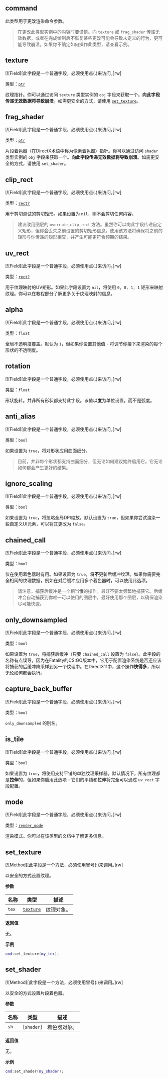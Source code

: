 ## command

此类型用于更改渲染命令参数。

> 在更改此类型实例中的内容时要谨慎。向 `texture` 或 `frag_shader` 传递无效数据，或者在完成绘制后不恢复某些更改可能会导致未定义的行为，更可能导致崩溃。如果你不确定如何操作此类型，请查看示例。

## texture

[![Field][此字段是一个普通字段，必须使用点(.)来访问。]rw]

类型：[`ptr`](/api/common-types/ptr "此类型是一个字面指针。")

纹理指针。你可以通过访问 `texture` 类型实例的 `obj` 字段来获取一个。**向此字段传递无效数据将导致崩溃**。如需更安全的方式，请使用 [`set_texture`](/api/draw/layer/command?id=set_texture "以安全的方式设置纹理。")。

## frag_shader

[![Field][此字段是一个普通字段，必须使用点(.)来访问。]rw]

类型：[`ptr`](/api/common-types/ptr "此类型是一个字面指针。")

片段着色器（在DirectX术语中称为像素着色器）指针。你可以通过访问 `shader` 类型实例的 `obj` 字段来获取一个。**向此字段传递无效数据将导致崩溃**。如需更安全的方式，请使用 `set_shader`。

## clip_rect

[![Field][此字段是一个普通字段，必须使用点(.)来访问。]rw]

类型：[`rect?`](/api/draw/common-types/rect "此类型是渲染系统中使用的矩形。")

用于剪切测试的剪切矩形。如果设置为 `nil`，则不会剪切任何内容。

> 建议改用图层的 `override_clip_rect` 方法。虽然你可以向此字段传递自定义矩形，但你**会**丢失之前设置的剪切矩形信息。使用该方法将确保将之前的矩形与你传递的矩形相交，并产生可能更符合预期的结果。

## uv_rect

[![Field][此字段是一个普通字段，必须使用点(.)来访问。]rw]

类型：[`rect?`](/api/draw/common-types/rect "此类型是渲染系统中使用的矩形。")

用于纹理映射的UV矩形。如果此字段设置为 `nil`，将使用 `0, 0, 1, 1` 矩形来映射纹理。你可以在教程部分了解更多关于纹理映射的信息。

## alpha

[![Field][此字段是一个普通字段，必须使用点(.)来访问。]rw]

类型：`float`

全局不透明度覆盖。默认为 `1`，但如果你设置其他值 - 将调节你接下来渲染的每个形状的不透明度。

## rotation

[![Field][此字段是一个普通字段，必须使用点(.)来访问。]rw]

类型：`float`

形状旋转。并非所有形状都支持此字段。该值以**度**为单位设置，而不是弧度。

## anti_alias

[![Field][此字段是一个普通字段，必须使用点(.)来访问。]rw]

类型：`bool`

如果设置为 `true`，将对形状应用曲面细分。

> 目前，并非每个形状都支持曲面细分，但无论如何建议始终启用它。它无论如何都会产生更好的结果。

## ignore_scaling

[![Field][此字段是一个普通字段，必须使用点(.)来访问。]rw]

类型：`bool`

如果设置为 `true`，将忽略全局DPI缩放。默认设置为 `true`，但如果你尝试渲染一些自定义UI元素，可以将其更改为 `false`。

## chained_call

[![Field][此字段是一个普通字段，必须使用点(.)来访问。]rw]

类型：`bool`

仅在使用着色器时有用。如果设置为 `true`，将**不**更新后缓冲纹理。如果你需要完全相同的纹理数据，例如在对后缓冲应用多个着色器时，可以使用此选项。

> 请注意，捕获后缓冲是一个相当**慢**的操作。最好不要太频繁地捕获它。后缓冲会自动捕获到你唯一可以使用的图层中，最好使用那个图层，以确保渲染尽可能快速。

## only_downsampled

[![Field][此字段是一个普通字段，必须使用点(.)来访问。]rw]

类型：`bool`

如果设置为 `true`，将捕获后缓冲（只要 `chained_call` 设置为 `false`）。此字段的名称有点误导，因为在Fatality的CS:GO版本中，它用于配置渲染系统是否还应该将捕获的后缓冲降采样到另一个纹理中。在DirectX11中，这个操作**快得多**，所以无论如何都会执行。

## capture_back_buffer

[![Field][此字段是一个普通字段，必须使用点(.)来访问。]rw]

类型：`bool`

`only_downsampled` 的别名。

## is_tile

[![Field][此字段是一个普通字段，必须使用点(.)来访问。]rw]

类型：`bool`

如果设置为 `true`，将使用支持平铺的单独纹理采样器。默认情况下，所有纹理都是**拉伸**的，但如果你启用此选项 - 它们的平铺和拉伸将完全可以通过 `uv_rect` 字段配置。

## mode

[![Field][此字段是一个普通字段，必须使用点(.)来访问。]rw]

类型：[`render_mode`](/api/draw/layer/command/render-mode "此枚举用于切换渲染模式。")

渲染模式。你可以在该类型的文档中了解更多信息。

## set_texture

[![Method][此字段是一个方法，必须使用冒号(:)来调用。]rw]

以安全的方式设置纹理。

**参数**

| 名称 | 类型 | 描述 |
| ---- | ---- | ----------- |
| `tex` | [`texture`](/api/draw/managed/texture "此类型代表一个纹理对象。") | 纹理对象。 |

**返回值**

无。

**示例**

```lua
cmd:set_texture(my_tex);
```

## set_shader

[![Method][此字段是一个方法，必须使用冒号(:)来调用。]rw]

以安全的方式设置片段着色器。

**参数**

| 名称 | 类型 | 描述 |
| ---- | ---- | ----------- |
| `sh` | [`shader`] | 着色器对象。 |

**返回值**

无。

**示例**

```lua
cmd:set_shader(my_shader);
```